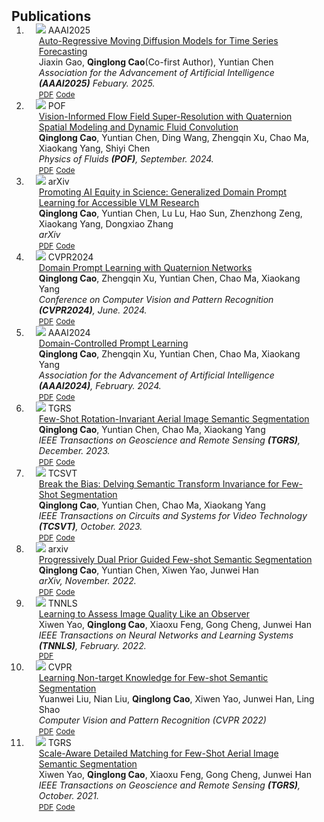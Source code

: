 <h2 id="publications" style="margin: 2px 0px -15px;">Publications</h2>

<div class="publications">
<ol class="bibliography">


<li>
<div class="pub-row">

  <div class="col-sm-3 abbr" style="position: relative;padding-right: 15px;padding-left: 15px;">
    <img src="assets/img/VIFS.png" class="teaser img-fluid z-depth-1">
    <abbr class="badge">AAAI2025</abbr>
  </div>

  <div class="col-sm-9" style="position: relative;padding-right: 15px;padding-left: 20px;">
    <div class="title"><a href="https://arxiv.org/abs/2412.09328">Auto-Regressive Moving Diffusion Models for Time Series Forecasting</a></div>
    <div class="author">Jiaxin Gao, <strong>Qinglong Cao</strong>(Co-first Author), Yuntian Chen</div>
    <div class="periodical"><em>Association for the Advancement of Artificial Intelligence <strong>(AAAI2025)</strong> Febuary. 2025.</em></div>
    <div class="links">
      <a href="https://arxiv.org/abs/2412.09328" class="btn btn-sm z-depth-0" role="button" target="_blank" style="font-size:12px;">PDF</a>
      <a href="https://github.com/daxin007/ARMD" class="btn btn-sm z-depth-0" role="button" target="_blank" style="font-size:12px;">Code</a>
    </div>
  </div>
</div>
</li>



<li>
<div class="pub-row">

  <div class="col-sm-3 abbr" style="position: relative;padding-right: 15px;padding-left: 15px;">
    <img src="assets/img/VIFS.png" class="teaser img-fluid z-depth-1">
    <abbr class="badge">POF</abbr>
  </div>

  <div class="col-sm-9" style="position: relative;padding-right: 15px;padding-left: 20px;">
    <div class="title"><a href="https://pubs.aip.org/aip/pof/article-abstract/36/9/095114/3311559/Vision-informed-flow-field-super-resolution-with?redirectedFrom=fulltext">Vision-Informed Flow Field Super-Resolution with Quaternion Spatial Modeling and Dynamic Fluid Convolution</a></div>
    <div class="author"><strong>Qinglong Cao</strong>, Yuntian Chen, Ding Wang, Zhengqin Xu, Chao Ma, Xiaokang Yang, Shiyi Chen</div>
    <div class="periodical"><em> Physics of Fluids <strong>(POF)</strong>, September. 2024.</em></div>
    <div class="links">
      <a href="https://arxiv.org/abs/2401.15913" class="btn btn-sm z-depth-0" role="button" target="_blank" style="font-size:12px;">PDF</a>
      <a href="https://github.com/caoql98/VIFS" class="btn btn-sm z-depth-0" role="button" target="_blank" style="font-size:12px;">Code</a>
    </div>
  </div>
</div>
</li>


<li>
<div class="pub-row">

  <div class="col-sm-3 abbr" style="position: relative;padding-right: 15px;padding-left: 15px;">
    <img src="assets/img/DGPL.png" class="teaser img-fluid z-depth-1">
    <abbr class="badge">arXiv</abbr>
  </div>

  <div class="col-sm-9" style="position: relative;padding-right: 15px;padding-left: 20px;">
    <div class="title"><a href="https://arxiv.org/abs/2405.08668">Promoting AI Equity in Science: Generalized Domain Prompt Learning for Accessible VLM Research</a></div>
    <div class="author"><strong>Qinglong Cao</strong>, Yuntian Chen, Lu Lu, Hao Sun, Zhenzhong Zeng, Xiaokang Yang, Dongxiao Zhang</div>
    <div class="periodical"><em> arXiv </em></div>
    <div class="links">
      <a href="https://arxiv.org/abs/2405.08668" class="btn btn-sm z-depth-0" role="button" target="_blank" style="font-size:12px;">PDF</a>
      <a href="https://github.com/caoql98/GDPL" class="btn btn-sm z-depth-0" role="button" target="_blank" style="font-size:12px;">Code</a>
    </div>
  </div>
</div>
</li>


<li>
<div class="pub-row">

  <div class="col-sm-3 abbr" style="position: relative;padding-right: 15px;padding-left: 15px;">
    <img src="assets/img/prompt_learning.png" class="teaser img-fluid z-depth-1">
    <abbr class="badge">CVPR2024</abbr>
  </div>

  <div class="col-sm-9" style="position: relative;padding-right: 15px;padding-left: 20px;">
    <div class="title"><a href="https://openaccess.thecvf.com/content/CVPR2024/papers/Cao_Domain_Prompt_Learning_with_Quaternion_Networks_CVPR_2024_paper.pdf">Domain Prompt Learning with Quaternion Networks</a></div>
    <div class="author"><strong>Qinglong Cao</strong>, Zhengqin Xu, Yuntian Chen, Chao Ma, Xiaokang Yang</div>
    <div class="periodical"><em> Conference on Computer Vision and Pattern Recognition <strong>(CVPR2024)</strong>, June. 2024.</em></div>
    <div class="links">
      <a href="https://openaccess.thecvf.com/content/CVPR2024/papers/Cao_Domain_Prompt_Learning_with_Quaternion_Networks_CVPR_2024_paper.pdf" class="btn btn-sm z-depth-0" role="button" target="_blank" style="font-size:12px;">PDF</a>
      <a href="https://github.com/caoql98/DPLQ" class="btn btn-sm z-depth-0" role="button" target="_blank" style="font-size:12px;">Code</a>
    </div>
  </div>
</div>
</li>





<li>
<div class="pub-row">

  <div class="col-sm-3 abbr" style="position: relative;padding-right: 15px;padding-left: 15px;">
    <img src="assets/img/DCPL.png" class="teaser img-fluid z-depth-1">
    <abbr class="badge">AAAI2024</abbr>
  </div>

  <div class="col-sm-9" style="position: relative;padding-right: 15px;padding-left: 20px;">
    <div class="title"><a href="https://ojs.aaai.org/index.php/AAAI/article/view/27853">Domain-Controlled Prompt Learning</a></div>
    <div class="author"><strong>Qinglong Cao</strong>, Zhengqin Xu, Yuntian Chen, Chao Ma, Xiaokang Yang</div>
    <div class="periodical"><em> Association for the Advancement of Artificial Intelligence <strong>(AAAI2024)</strong>, February. 2024.</em></div>
    <div class="links">
      <a href="https://arxiv.org/abs/2310.07730" class="btn btn-sm z-depth-0" role="button" target="_blank" style="font-size:12px;">PDF</a>
      <a href="https://github.com/caoql98/DCPL" class="btn btn-sm z-depth-0" role="button" target="_blank" style="font-size:12px;">Code</a>
    </div>
  </div>
</div>
</li>


  
<li>
<div class="pub-row">

  <div class="col-sm-3 abbr" style="position: relative;padding-right: 15px;padding-left: 15px;">
    <img src="assets/img/FRINet.png" class="teaser img-fluid z-depth-1">
    <abbr class="badge">TGRS</abbr>
  </div>

  <div class="col-sm-9" style="position: relative;padding-right: 15px;padding-left: 20px;">
    <div class="title"><a href="https://ieeexplore.ieee.org/document/10339376">Few-Shot Rotation-Invariant Aerial Image Semantic Segmentation</a></div>
    <div class="author"><strong>Qinglong Cao</strong>, Yuntian Chen, Chao Ma, Xiaokang Yang</div>
    <div class="periodical"><em> IEEE Transactions on Geoscience and Remote Sensing <strong>(TGRS)</strong>, December. 2023.</em></div>
    <div class="links">
      <a href="https://ieeexplore.ieee.org/document/10339376" class="btn btn-sm z-depth-0" role="button" target="_blank" style="font-size:12px;">PDF</a>
      <a href="https://github.com/caoql98/FRINet" class="btn btn-sm z-depth-0" role="button" target="_blank" style="font-size:12px;">Code</a>
    </div>
  </div>
</div>
</li>


<li>
  
<div class="pub-row">

  <div class="col-sm-3 abbr" style="position: relative;padding-right: 15px;padding-left: 15px;">
    <img src="assets/img/BBD.png" class="teaser img-fluid z-depth-1">
    <abbr class="badge">TCSVT</abbr>
  </div>

  <div class="col-sm-9" style="position: relative;padding-right: 15px;padding-left: 20px;">
    <div class="title"><a href="https://ieeexplore.ieee.org/document/10287374">Break the Bias: Delving Semantic Transform Invariance for Few-Shot Segmentation</a></div>
    <div class="author"><strong>Qinglong Cao</strong>, Yuntian Chen, Chao Ma, Xiaokang Yang</div>
    <div class="periodical"><em> IEEE Transactions on Circuits and Systems for Video Technology  <strong>(TCSVT)</strong>, October. 2023.</em></div>
    <div class="links">
      <a href="https://ieeexplore.ieee.org/document/10287374" class="btn btn-sm z-depth-0" role="button" target="_blank" style="font-size:12px;">PDF</a>
      <a href="https://github.com/caoql98/BBD" class="btn btn-sm z-depth-0" role="button" target="_blank" style="font-size:12px;">Code</a>
    </div>
  </div>
</div>
</li>

<li>
<div class="pub-row">

  <div class="col-sm-3 abbr" style="position: relative;padding-right: 15px;padding-left: 15px;">
    <img src="assets/img/PDPG.png" class="teaser img-fluid z-depth-1">
    <abbr class="badge">arxiv</abbr>
  </div>

  <div class="col-sm-9" style="position: relative;padding-right: 15px;padding-left: 20px;">
    <div class="title"><a href="https://arxiv.org/abs/2211.15467">Progressively Dual Prior Guided Few-shot Semantic Segmentation</a></div>
    <div class="author"><strong>Qinglong Cao</strong>, Yuntian Chen, Xiwen Yao, Junwei Han</div>
    <div class="periodical"><em> arXiv, November. 2022.</em></div>
    <div class="links">
      <a href="https://arxiv.org/pdf/2211.15467.pdf" class="btn btn-sm z-depth-0" role="button" target="_blank" style="font-size:12px;">PDF</a>
            <a href="https://github.com/caoql98/progressively-dual-prior-guided-few-shot-semantic-segmentation" class="btn btn-sm z-depth-0" role="button" target="_blank" style="font-size:12px;">Code</a>
    </div>
  </div>
</div>
</li>

<li>
<div class="pub-row">

  <div class="col-sm-3 abbr" style="position: relative;padding-right: 15px;padding-left: 15px;">
    <img src="assets/img/IQA.png" class="teaser img-fluid z-depth-1">
    <abbr class="badge">TNNLS</abbr>
  </div>

  <div class="col-sm-9" style="position: relative;padding-right: 15px;padding-left: 20px;">
    <div class="title"><a href="https://ieeexplore.ieee.org/abstract/document/9718583">Learning to Assess Image Quality Like an Observer</a></div>
    <div class="author">Xiwen Yao, <strong>Qinglong Cao</strong>, Xiaoxu Feng, Gong Cheng, Junwei Han</div>
    <div class="periodical"><em> IEEE Transactions on Neural Networks and Learning Systems  <strong>(TNNLS)</strong>, February. 2022.</em></div>
    <div class="links">
      <a href="https://ieeexplore.ieee.org/abstract/document/9718583" class="btn btn-sm z-depth-0" role="button" target="_blank" style="font-size:12px;">PDF</a>
    </div>
  </div>
</div>
</li>
  
<li>
<div class="pub-row">

  <div class="col-sm-3 abbr" style="position: relative;padding-right: 15px;padding-left: 15px;">
    <img src="assets/img/NETRNet.png" class="teaser img-fluid z-depth-1">
    <abbr class="badge">CVPR</abbr>
  </div>

  <div class="col-sm-9" style="position: relative;padding-right: 15px;padding-left: 20px;">
    <div class="title"><a href="https://openaccess.thecvf.com/content/CVPR2022/html/Liu_Learning_Non-Target_Knowledge_for_Few-Shot_Semantic_Segmentation_CVPR_2022_paper.html">Learning Non-target Knowledge for Few-shot Semantic Segmentation</a></div>
    <div class="author">Yuanwei Liu, Nian Liu, <strong>Qinglong Cao</strong>, Xiwen Yao, Junwei Han, Ling Shao</div>
    <div class="periodical"><em>Computer Vision and Pattern Recognition (CVPR 2022)  </em></div>
    <div class="links">
      <a href="https://openaccess.thecvf.com/content/CVPR2022/papers/Liu_Learning_Non-Target_Knowledge_for_Few-Shot_Semantic_Segmentation_CVPR_2022_paper.pdf" class="btn btn-sm z-depth-0" role="button" target="_blank" style="font-size:12px;">PDF</a>
      <a href="https://github.com/LIUYUANWEI98/NERTNet" class="btn btn-sm z-depth-0" role="button" target="_blank" style="font-size:12px;">Code</a>
    </div>
  </div>
</div>
</li>


<li>
<div class="pub-row">

  <div class="col-sm-3 abbr" style="position: relative;padding-right: 15px;padding-left: 15px;">
    <img src="assets/img/SDM1.png" class="teaser img-fluid z-depth-1">
    <abbr class="badge">TGRS</abbr>
  </div>

  <div class="col-sm-9" style="position: relative;padding-right: 15px;padding-left: 20px;">
    <div class="title"><a href="https://ieeexplore.ieee.org/abstract/document/9568898">Scale-Aware Detailed Matching for Few-Shot Aerial Image Semantic Segmentation</a></div>
    <div class="author">Xiwen Yao, <strong>Qinglong Cao</strong>, Xiaoxu Feng, Gong Cheng, Junwei Han</div>
    <div class="periodical"><em>IEEE Transactions on Geoscience and Remote Sensing <strong>(TGRS)</strong>, October. 2021.</em></div>
    <div class="links">
      <a href="https://ieeexplore.ieee.org/abstract/document/9568898" class="btn btn-sm z-depth-0" role="button" target="_blank" style="font-size:12px;">PDF</a>
      <a href="https://github.com/caoql98/SDM" class="btn btn-sm z-depth-0" role="button" target="_blank" style="font-size:12px;">Code</a>
    </div>
  </div>
</div>
</li>

<br>

</ol>
</div>
